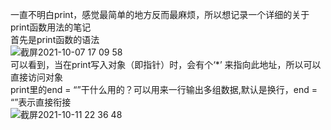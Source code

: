 一直不明白print，感觉最简单的地方反而最麻烦，所以想记录一个详细的关于print函数用法的笔记</br>
首先是print函数的语法</br>
![截屏2021-10-07 17 09 58](https://user-images.githubusercontent.com/74129445/136355228-b4640c89-5cf7-424d-b791-3d306f2dda32.png)</br>
可以看到，当在print写入对象（即指针）时，会有个‘*’ 来指向此地址，所以可以直接访问对象</br>
print里的end = “”干什么用的？可以用来一行输出多组数据,默认是换行，end = “”表示直接衔接</br>
![截屏2021-10-11 22 36 48](https://user-images.githubusercontent.com/74129445/136810076-700e3573-231e-4d18-bcfe-f316070eec6e.png)
